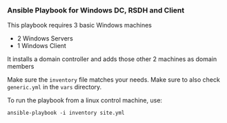### Ansible Playbook for Windows DC, RSDH and Client

This playbook requires 3 basic Windows machines
- 2 Windows Servers
- 1 Windows Client

It installs a domain controller and adds those other 2 machines as domain members 

Make sure the `inventory` file matches your needs. 
Make sure to also check `generic.yml` in the `vars` directory.

To run the playbook from a linux control machine, use: 
```
ansible-playbook -i inventory site.yml
```
